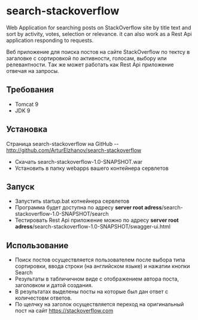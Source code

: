 # search-stackoverflow
Web Application for searching posts on StackOverflow site by title text and sort by activity, votes, selection or relevance. 
it can also work as a Rest Api application responding to requests.

Веб приложение для поиска постов на сайте StackOverflow по тектсу в загаловке с сортировкой по активности, голосам, выбору или релевантности.
Tак же может работать как Rest Api приложение отвечая на запросы.

## Требования

* Tomcat 9
* JDK 9

## Установка

Страница search-stackoverflow на GitHub -- http://github.com/ArturElzhanov/search-stackoverflow

* Скачать search-stackoverflow-1.0-SNAPSHOT.war
* Установить в папку webapps вашего контейнера сервлетов

## Запуск

* Запустить startup.bat котнейнера сервлетов
* Программа будет доступна по адресу **server root adress**/search-stackoverflow-1.0-SNAPSHOT/search
* Тестировать Rest Api приложение можно по адресу **server root adress**/search-stackoverflow-1.0-SNAPSHOT/swagger-ui.html

## Использование

* Поиск постов осуществляется пользователем после выбора типа сортировки, ввода строки (на английском языке) и нажатии кнопки Search
* Результаты в табличичном виде с отображением автора поста, заголовком и датой создания. 
* В результатах выделены посты на которые был дан ответ с количестовм ответов.
* По щелчку на заголок осуществляется переход на оригинальный пост на сайт https://stackoverflow.com
